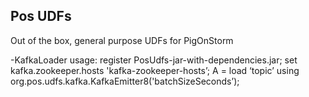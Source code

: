 Pos UDFs
----------------
Out of the box, general purpose UDFs for PigOnStorm

-KafkaLoader usage:
register PosUdfs-jar-with-dependencies.jar;
set kafka.zookeeper.hosts 'kafka-zookeeper-hosts’;
A = load ‘topic’ using org.pos.udfs.kafka.KafkaEmitter8('batchSizeSeconds’);

